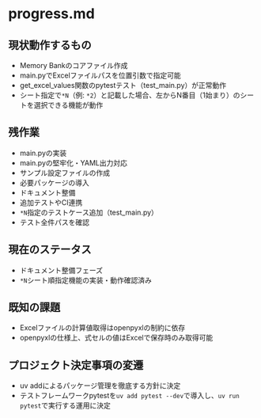 # progress.md

## 現状動作するもの
- Memory Bankのコアファイル作成
- main.pyでExcelファイルパスを位置引数で指定可能
- get_excel_values関数のpytestテスト（test_main.py）が正常動作
- シート指定で`*N`（例: `*2`）と記載した場合、左からN番目（1始まり）のシートを選択できる機能が動作

## 残作業
- main.pyの実装
- main.pyの堅牢化・YAML出力対応
- サンプル設定ファイルの作成
- 必要パッケージの導入
- ドキュメント整備
- 追加テストやCI連携
- `*N`指定のテストケース追加（test_main.py）
- テスト全件パスを確認

## 現在のステータス
- ドキュメント整備フェーズ
- `*N`シート順指定機能の実装・動作確認済み

## 既知の課題
- Excelファイルの計算値取得はopenpyxlの制約に依存
- openpyxlの仕様上、式セルの値はExcelで保存時のみ取得可能

## プロジェクト決定事項の変遷
- uv addによるパッケージ管理を徹底する方針に決定
- テストフレームワークpytestを`uv add pytest --dev`で導入し、`uv run pytest`で実行する運用に決定
